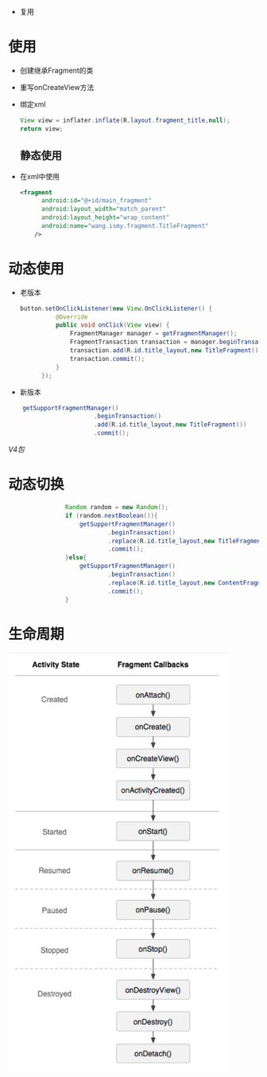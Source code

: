 - 复用

# 使用

- 创建继承Fragment的类
- 重写onCreateView方法
- 绑定xml

  ```java
  View view = inflater.inflate(R.layout.fragment_title,null);
  return view;
  ```

  ## 静态使用

- 在xml中使用

  ```xml
  <fragment
        android:id="@+id/main_fragment"
        android:layout_width="match_parent"
        android:layout_height="wrap_content"
        android:name="wang.ismy.fragment.TitleFragment"
      />
  ```

# 动态使用

- 老版本

  ```java
  button.setOnClickListener(new View.OnClickListener() {
            @Override
            public void onClick(View view) {
                FragmentManager manager = getFragmentManager();
                FragmentTransaction transaction = manager.beginTransaction();
                transaction.add(R.id.title_layout,new TitleFragment());
                transaction.commit();
            }
        });
  ```

- 新版本

```java
    getSupportFragmentManager()
                        .beginTransaction()
                        .add(R.id.title_layout,new TitleFragment())
                        .commit();
```

_V4包_

# 动态切换

```java
                Random random = new Random();
                if (random.nextBoolean()){
                    getSupportFragmentManager()
                            .beginTransaction()
                            .replace(R.id.title_layout,new TitleFragment())
                            .commit();
                }else{
                    getSupportFragmentManager()
                            .beginTransaction()
                            .replace(R.id.title_layout,new ContentFragment())
                            .commit();
                }
```

# 生命周期

![批注 2019-07-30 152358](/assets/批注%202019-07-30%20152358.png)






